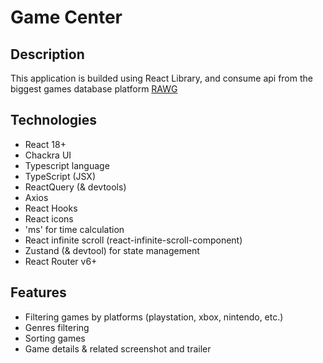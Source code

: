 # Game Center

## Description

This application is builded using React Library, and consume api from the biggest games database platform [RAWG](https://rawg.io/)

## Technologies

- React 18+
- Chackra UI
- Typescript language
- TypeScript (JSX)
- ReactQuery (& devtools)
- Axios
- React Hooks
- React icons
- 'ms' for time calculation
- React infinite scroll (react-infinite-scroll-component)
- Zustand (& devtool) for state management
- React Router v6+

## Features

- Filtering games by platforms (playstation, xbox, nintendo, etc.)
- Genres filtering
- Sorting games
- Game details & related screenshot and trailer
